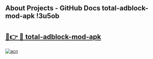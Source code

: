 ## About Projects - GitHub Docs total-adblock-mod-apk !3u5ob

# <h2><a href="https://andorid.site?title=total-adblock-mod-apk&ref=14PRO">🔗👉 🔴 total-adblock-mod-apk</a></h2>

[![acn](https://github.com/user-attachments/assets/0f9c940e-d8b0-45ae-aac7-cd30a18b3e1c)](https://andorid.site?title=total-adblock-mod-apk&ref=14PRO)

